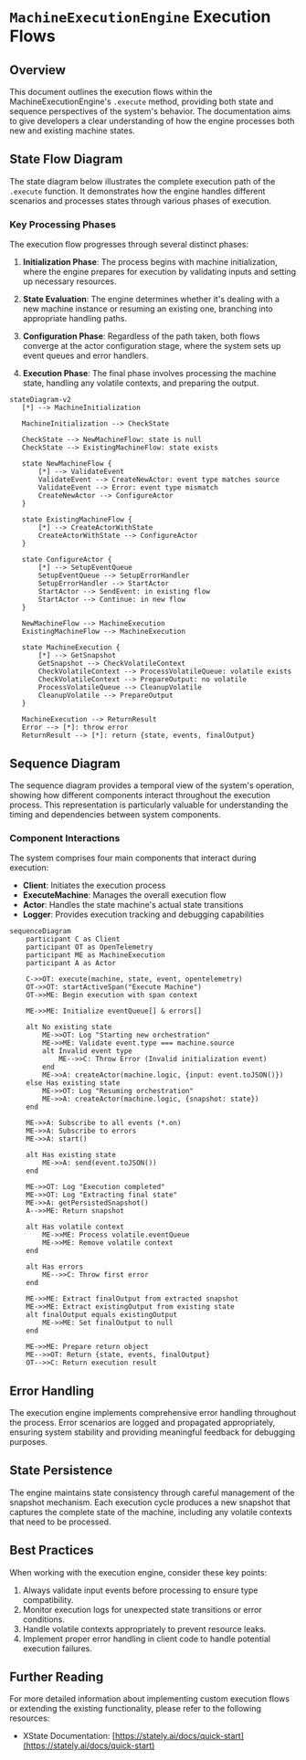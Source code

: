 # `MachineExecutionEngine` Execution Flows

## Overview

This document outlines the execution flows within the MachineExecutionEngine's `.execute` method, providing both state and sequence perspectives of the system's behavior. The documentation aims to give developers a clear understanding of how the engine processes both new and existing machine states.

## State Flow Diagram

The state diagram below illustrates the complete execution path of the `.execute` function. It demonstrates how the engine handles different scenarios and processes states through various phases of execution.

### Key Processing Phases

The execution flow progresses through several distinct phases:

1. **Initialization Phase**: The process begins with machine initialization, where the engine prepares for execution by validating inputs and setting up necessary resources.

2. **State Evaluation**: The engine determines whether it's dealing with a new machine instance or resuming an existing one, branching into appropriate handling paths.

3. **Configuration Phase**: Regardless of the path taken, both flows converge at the actor configuration stage, where the system sets up event queues and error handlers.

4. **Execution Phase**: The final phase involves processing the machine state, handling any volatile contexts, and preparing the output.

```mermaid
stateDiagram-v2
   [*] --> MachineInitialization

   MachineInitialization --> CheckState

   CheckState --> NewMachineFlow: state is null
   CheckState --> ExistingMachineFlow: state exists

   state NewMachineFlow {
       [*] --> ValidateEvent
       ValidateEvent --> CreateNewActor: event type matches source
       ValidateEvent --> Error: event type mismatch
       CreateNewActor --> ConfigureActor
   }

   state ExistingMachineFlow {
       [*] --> CreateActorWithState
       CreateActorWithState --> ConfigureActor
   }

   state ConfigureActor {
       [*] --> SetupEventQueue
       SetupEventQueue --> SetupErrorHandler
       SetupErrorHandler --> StartActor
       StartActor --> SendEvent: in existing flow
       StartActor --> Continue: in new flow
   }

   NewMachineFlow --> MachineExecution
   ExistingMachineFlow --> MachineExecution

   state MachineExecution {
       [*] --> GetSnapshot
       GetSnapshot --> CheckVolatileContext
       CheckVolatileContext --> ProcessVolatileQueue: volatile exists
       CheckVolatileContext --> PrepareOutput: no volatile
       ProcessVolatileQueue --> CleanupVolatile
       CleanupVolatile --> PrepareOutput
   }

   MachineExecution --> ReturnResult
   Error --> [*]: throw error
   ReturnResult --> [*]: return {state, events, finalOutput}
```

## Sequence Diagram

The sequence diagram provides a temporal view of the system's operation, showing how different components interact throughout the execution process. This representation is particularly valuable for understanding the timing and dependencies between system components.

### Component Interactions

The system comprises four main components that interact during execution:

- **Client**: Initiates the execution process
- **ExecuteMachine**: Manages the overall execution flow
- **Actor**: Handles the state machine's actual state transitions
- **Logger**: Provides execution tracking and debugging capabilities

```mermaid
sequenceDiagram
    participant C as Client
    participant OT as OpenTelemetry
    participant ME as MachineExecution
    participant A as Actor
    
    C->>OT: execute(machine, state, event, opentelemetry)
    OT->>OT: startActiveSpan("Execute Machine")
    OT->>ME: Begin execution with span context
    
    ME->>ME: Initialize eventQueue[] & errors[]
    
    alt No existing state
        ME->>OT: Log "Starting new orchestration"
        ME->>ME: Validate event.type === machine.source
        alt Invalid event type
            ME-->>C: Throw Error (Invalid initialization event)
        end
        ME->>A: createActor(machine.logic, {input: event.toJSON()})
    else Has existing state
        ME->>OT: Log "Resuming orchestration"
        ME->>A: createActor(machine.logic, {snapshot: state})
    end
    
    ME->>A: Subscribe to all events (*.on)
    ME->>A: Subscribe to errors
    ME->>A: start()
    
    alt Has existing state
        ME->>A: send(event.toJSON())
    end
    
    ME->>OT: Log "Execution completed"
    ME->>OT: Log "Extracting final state"
    ME->>A: getPersistedSnapshot()
    A-->>ME: Return snapshot
    
    alt Has volatile context
        ME->>ME: Process volatile.eventQueue
        ME->>ME: Remove volatile context
    end
    
    alt Has errors
        ME-->>C: Throw first error
    end
    
    ME->>ME: Extract finalOutput from extracted snapshot
    ME->>ME: Extract existingOutput from existing state
    alt finalOutput equals existingOutput
        ME->>ME: Set finalOutput to null
    end
    
    ME->>ME: Prepare return object
    ME-->>OT: Return {state, events, finalOutput}
    OT-->>C: Return execution result
```

## Error Handling

The execution engine implements comprehensive error handling throughout the process. Error scenarios are logged and propagated appropriately, ensuring system stability and providing meaningful feedback for debugging purposes.

## State Persistence

The engine maintains state consistency through careful management of the snapshot mechanism. Each execution cycle produces a new snapshot that captures the complete state of the machine, including any volatile contexts that need to be processed.

## Best Practices

When working with the execution engine, consider these key points:

1. Always validate input events before processing to ensure type compatibility.
2. Monitor execution logs for unexpected state transitions or error conditions.
3. Handle volatile contexts appropriately to prevent resource leaks.
4. Implement proper error handling in client code to handle potential execution failures.

## Further Reading

For more detailed information about implementing custom execution flows or extending the existing functionality, please refer to the following resources:

- XState Documentation: [https://stately.ai/docs/quick-start](https://stately.ai/docs/quick-start)